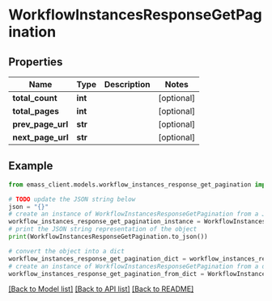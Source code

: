 # WorkflowInstancesResponseGetPagination


## Properties

Name | Type | Description | Notes
------------ | ------------- | ------------- | -------------
**total_count** | **int** |  | [optional] 
**total_pages** | **int** |  | [optional] 
**prev_page_url** | **str** |  | [optional] 
**next_page_url** | **str** |  | [optional] 

## Example

```python
from emass_client.models.workflow_instances_response_get_pagination import WorkflowInstancesResponseGetPagination

# TODO update the JSON string below
json = "{}"
# create an instance of WorkflowInstancesResponseGetPagination from a JSON string
workflow_instances_response_get_pagination_instance = WorkflowInstancesResponseGetPagination.from_json(json)
# print the JSON string representation of the object
print(WorkflowInstancesResponseGetPagination.to_json())

# convert the object into a dict
workflow_instances_response_get_pagination_dict = workflow_instances_response_get_pagination_instance.to_dict()
# create an instance of WorkflowInstancesResponseGetPagination from a dict
workflow_instances_response_get_pagination_from_dict = WorkflowInstancesResponseGetPagination.from_dict(workflow_instances_response_get_pagination_dict)
```
[[Back to Model list]](../README.md#documentation-for-models) [[Back to API list]](../README.md#documentation-for-api-endpoints) [[Back to README]](../README.md)


